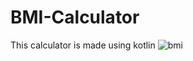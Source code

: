 # BMI-Calculator
This calculator is made using kotlin
![bmi](https://github.com/TanyaNegi10/BMI-Calculator/assets/131293785/c954d6e8-b93e-4281-8d8f-bbb1ed7b3106)
